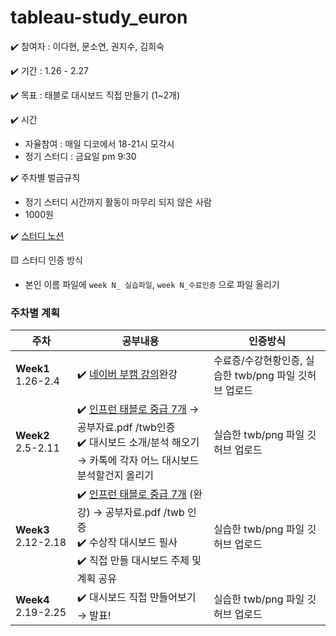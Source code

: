 # tableau-study_euron

✔️ 참여자 : 이다현, 문소연, 권지수, 김희숙 

✔️ 기간 : 1.26 - 2.27 

✔️ 목표 : 태블로 대시보드 직접 만들기 (1~2개)

✔️ 시간 
  * 자율참여 : 매일 디코에서 18-21시 모각시 
  * 정기 스터디 : 금요일 pm 9:30 

✔️ 주차별 벌금규칙
   * 정기 스터디 시간까지 활동이 마무리 되지 않은 사람
   * 1000원 

✔️ [스터디 노션](https://manywisdomhope.notion.site/tableau-b6dd612938f445fdbc0c6244ba735d3d)

🟨 스터디 인증 방식
   * 본인 이름 파일에 ``week N_ 실습파일``, ``week N_수료인증`` 으로 파일 올리기  

### 주차별 계획 

|주차|공부내용|인증방식|
|---|---|---|
|**Week1** 1.26-2.4|  ✔️  [네이버 부캠 강의](https://www.boostcourse.org/ds121)완강 <br/> | 수료증/수강현황인증, 실습한 twb/png 파일 깃허브 업로드  |
|**Week2** 2.5-2.11|  ✔️  [인프런 태블로 중급 7개](https://www.inflearn.com/course/태블로-중급) → 공부자료.pdf /twb인증 <br/> ✔️ 대시보드 소개/분석 해오기 → 카톡에 각자 어느 대시보드 분석할건지 올리기 | 실습한 twb/png 파일 깃허브 업로드 |
|**Week3** 2.12-2.18| ✔️  [인프런 태블로 중급 7개](https://www.inflearn.com/course/태블로-중급) (완강) → 공부자료.pdf /twb 인증  <br/>  ✔️ 수상작 대시보드 필사 <br/>  ✔️ 직접 만들 대시보드 주제 및 계획 공유  | 실습한 twb/png 파일 깃허브 업로드   |
|**Week4** 2.19-2.25| ✔️ 대시보드 직접 만들어보기 → 발표! | 실습한 twb/png 파일 깃허브 업로드   |

